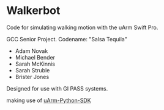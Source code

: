 # Walkerbot
Code for simulating walking motion with the uArm Swift Pro.

GCC Senior Project. Codename: "Salsa Tequila"
- Adam Novak
- Michael Bender
- Sarah McKinnis
- Sarah Struble
- Brister Jones

Designed for use with GI PASS systems.

making use of [uArm-Python-SDK](https://github.com/uArm-Developer/uArm-Python-SDK)